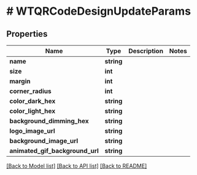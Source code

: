 # # WTQRCodeDesignUpdateParams

## Properties

Name | Type | Description | Notes
------------ | ------------- | ------------- | -------------
**name** | **string** |  |
**size** | **int** |  |
**margin** | **int** |  |
**corner_radius** | **int** |  |
**color_dark_hex** | **string** |  |
**color_light_hex** | **string** |  |
**background_dimming_hex** | **string** |  |
**logo_image_url** | **string** |  |
**background_image_url** | **string** |  |
**animated_gif_background_url** | **string** |  |

[[Back to Model list]](../../README.md#models) [[Back to API list]](../../README.md#endpoints) [[Back to README]](../../README.md)
